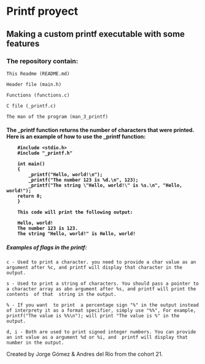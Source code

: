 <h1>Printf proyect</h1>

<h2>Making a custom printf executable with some <br>
 features</h2>

<h3>The repository contain:</h3>
<p>

	This Readme (README.md)

	Header file (main.h)

	Functions (functions.c)

	C file (_printf.c)

	The man of the program (man_3_printf)
</p>
<h4>	
	The _printf function returns the number of characters that were printed.
	Here is an example of how to use the _printf function:
	
		#include <stdio.h>
		#include "_printf.h"
	
		int main()
		{
			_printf("Hello, world!\n");
			_printf("The number 123 is %d.\n", 123);
			_printf("The string \"Hello, world!\" is %s.\n", "Hello, world!");
		return 0;
		}
		
		This code will print the following output:
		
		Hello, world!
		The number 123 is 123.
		The string "Hello, world!" is Hello, world!
</h4>
<h5>
	Examples of flags in the printf:
</h5>

	c - Used to print a character. you need to provide a char value as an argument after %c, and printf will display that character in the output.

	s - Used to print a string of characters. You should pass a pointer to a character array as abn argument after %s, and printf will print the contents  of that  string in the output.

	% - If you want  to print  a percentage sign "%" in the output instead of interprety it as a format specifier, simply use "%%", For example, printf("The value is %%\n"); will print "The value is %" in the output.

	d, i - Both are used to print signed integer numbers. You can provide an int value as a argument %d or %i, and  printf will display that number in the output.


<footer>Created by Jorge Gómez & Andres del Río from the cohort 21.</footer>
